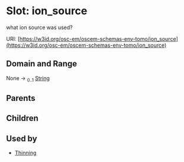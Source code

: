 
# Slot: ion_source

what ion source was used?

URI: [https://w3id.org/osc-em/oscem-schemas-env-tomo/ion_source](https://w3id.org/osc-em/oscem-schemas-env-tomo/ion_source)


## Domain and Range

None &#8594;  <sub>0..1</sub> [String](types/String.md)

## Parents


## Children


## Used by

 * [Thinning](Thinning.md)
